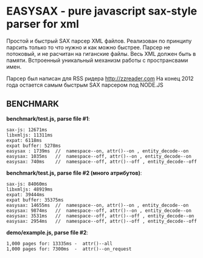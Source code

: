 # EASYSAX - pure javascript sax-style parser for xml

Простой и быстрый SAX парсер XML файлов.
Реализован по принципу парсить только то что нужно и как можно быстрее.
Парсер не потоковый, и не расчитан на гиганские файлы. Весь XML должен быть в памяти.
Встроенный уникальный механизм работы с пространсвами имен.

Парсер был написан для RSS ридера <http://zzreader.com>
На конец 2012 года остается самым быстрым SAX парсером под NODE.JS

## BENCHMARK

**benchmark/test.js, parse file #1**:

``` Shell
sax-js: 12671ms
libxmljs: 11311ms
expat: 6118ms
expat buffer: 5278ms
easysax : 1739ms  //  namespace--on, attr()--on , entity_decode--on
easysax: 1035ms   //  namespace--off, attr()--on , entity_decode--on
easysax: 740ms    //  namespace--off, attr()--off , entity_decode--off
```

**benchmark/test.js, parse file #2 (много атрибутов)**:

``` Shell
sax-js: 84060ms
libxmljs: 48919ms
expat: 39444ms
expat buffer: 35375ms
easysax: 14655ms  //  namespace--on, attr()--on , entity_decode--on
easysax: 9874ms   //  namespace--off, attr()--on , entity_decode--on
easysax: 3531ms   //  namespace--off, attr()--off , entity_decode--on
easysax: 2954ms   //  namespace--off, attr()--off , entity_decode--off
```

**demo/example.js, parse file #2**:

``` Shell
1,000 pages for: 13335ms -  attr()--all
1,000 pages for: 7300ms  -  attr()--on_request
```
